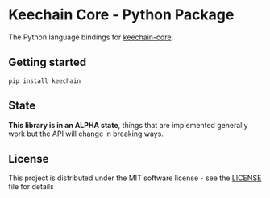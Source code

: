 # Keechain Core - Python Package

The Python language bindings for [keechain-core](https://github.com/yukibtc/keechain).

## Getting started

```shell
pip install keechain
```

## State

**This library is in an ALPHA state**, things that are implemented generally work but the API will change in breaking ways.

## License

This project is distributed under the MIT software license - see the [LICENSE](https://github.com/yukibtc/keechain/tree/master/LICENSE) file for details
